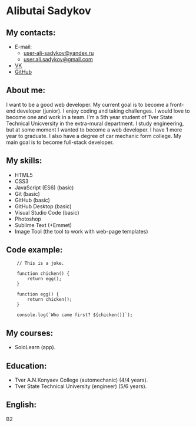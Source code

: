# Alibutai Sadykov

## My contacts:

- E-mail:
  - user-ali-sadykov@yandex.ru
  - user.ali.sadykov@gmail.com
- [VK](https://vk.com/ali.sadykov)
- [GitHub](https://github.com/AliFoxExamples)

## About me:

I want to be a good web developer. My current goal is to become a front-end developer (junior). I enjoy coding and taking challenges. I would love to become one and work in a team.
I'm a 5th year student of Tver State Technical Unicversity in the extra-mural department. I study engineering, but at some moment I wanted to become a web developer.
I have 1 more year to graduate. I also have a degree of car mechanic form college. My main goal is to become full-stack developer.

## My skills:

- HTML5
- CSS3
- JavaScript (ES6) (basic)
- Git (basic)
- GitHub (basic)
- GitHub Desktop (basic)
- Visual Studio Code (basic)
- Photoshop
- Sublime Text (+Emmet)
- Image Tool (the tool to work with web-page templates)

## Code example:

```
    // This is a joke.

    function chicken() {
        return egg();
    }

    function egg() {
        return chicken();
    }

    console.log(`Who came first? ${chicken()}`);

```

## My courses:

- SoloLearn (app).

## Education:

- Tver A.N.Konyaev College (automechanic) (4/4 years).
- Tver State Technical University (engineer) (5/6 years).

## English:

B2

